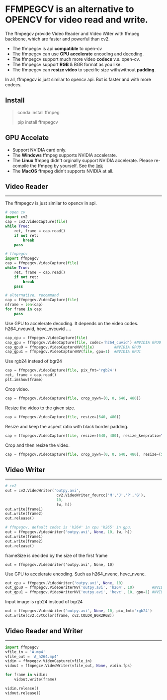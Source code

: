 # FFMPEGCV is an alternative to OPENCV for video read and write.
The ffmpegcv provide Video Reader and Video Witer with ffmpeg backbone, which are faster and powerful than cv2.

- The ffmpegcv is api **compatible** to open-cv 
- The ffmpegcv can use **GPU accelerate** encoding and decoding. 
- The ffmpegcv support much more video **codecs** v.s. open-cv.
- The ffmpegcv support **RGB** & BGR format as you like.
- The ffmpegcv can **resize video** to specific size with/without **padding**.

In all, ffmpegcv is just similar to opencv api. But is faster and with more codecs.

## Install
> conda install ffmpeg
>
> pip install ffmpegcv

## GPU Accelate
- Support NVIDIA card only.
- The **Windows** ffmpeg supports NVIDIA accelerate.
- The **Linux** ffmpeg didn't orginally support NVIDIA accelerate.
Please re-compile the ffmpeg by yourself.
See the [link](https://docs.nvidia.com/video-technologies/video-codec-sdk/ffmpeg-with-nvidia-gpu/)
- The **MacOS** ffmpeg didn't supports NVIDIA at all.

## Video Reader
---
The ffmpegcv is just similar to opencv in api.
```python
# open cv
import cv2
cap = cv2.VideoCapture(file)
while True:
    ret, frame = cap.read()
    if not ret:
        break
    pass

# ffmpegcv
import ffmpegcv
cap = ffmpegcv.VideoCapture(file)
while True:
    ret, frame = cap.read()
    if not ret:
        break
    pass

# alternative, recommand
cap = ffmpegcv.VideoCapture(file)
nframe = len(cap)
for frame in cap:
    pass
```

Use GPU to accelerate decoding. It depends on the video codes.
h264_nvcuvid, hevc_nvcuvid ....
```python
cap_cpu = ffmpegcv.VideoCapture(file)
cap_gpu = ffmpegcv.VideoCapture(file, codec='h264_cuvid') #NVIDIA GPU0
cap_gpu0 = ffmpegcv.VideoCaptureNV(file)         #NVIDIA GPU0
cap_gpu1 = ffmpegcv.VideoCaptureNV(file, gpu=1)  #NVIDIA GPU1
```

Use rgb24 instead of bgr24
```python
cap = ffmpegcv.VideoCapture(file, pix_fmt='rgb24')
ret, frame = cap.read()
plt.imshow(frame)
```

Crop video.
```python
cap = ffmpegcv.VideoCapture(file, crop_xywh=(0, 0, 640, 480))
```

Resize the video to the given size.
```python
cap = ffmpegcv.VideoCapture(file, resize=(640, 480))
```

Resize and keep the aspect ratio with black border padding.
```python
cap = ffmpegcv.VideoCapture(file, resize=(640, 480), resize_keepratio=True)
```

Crop and then resize the video.
```python
cap = ffmpegcv.VideoCapture(file, crop_xywh=(0, 0, 640, 480), resize=(512, 512))
```

## Video Writer
---
```python
# cv2
out = cv2.VideoWriter('outpy.avi',
                       cv2.VideoWriter_fourcc('M','J','P','G'), 
                       10, 
                       (w, h))
out.write(frame1)
out.write(frame2)
out.release()

# ffmpegcv, default codec is 'h264' in cpu 'h265' in gpu.
out = ffmpegcv.VideoWriter('outpy.avi', None, 10, (w, h))
out.write(frame1)
out.write(frame2)
out.release()
```

frameSize is decided by the size of the first frame
```
out = ffmpegcv.VideoWriter('outpy.avi', None, 10)
```

Use GPU to accelerate encoding. Such as h264_nvenc, hevc_nvenc.
```python
out_cpu = ffmpegcv.VideoWriter('outpy.avi', None, 10)
out_gpu0 = ffmpegcv.VideoWriterNV('outpy.avi', 'h264', 10)        #NVIDIA GPU0
out_gpu1 = ffmpegcv.VideoWriterNV('outpy.avi', 'hevc', 10, gpu=1) #NVIDIA GPU1
```

Input image is rgb24 instead of bgr24
```python
out = ffmpegcv.VideoWriter('outpy.avi', None, 10, pix_fmt='rgb24')
out.write(cv2.cvtColor(frame, cv2.COLOR_BGR2RGB))
```

## Video Reader and Writer
---
```python
import ffmpegcv
vfile_in = 'A.mp4'
vfile_out = 'A_h264.mp4'
vidin = ffmpegcv.VideoCapture(vfile_in)
vidout = ffmpegcv.VideoWriter(vfile_out, None, vidin.fps)

for frame in vidin:
    vidout.write(frame)

vidin.release()
vidout.release()
```
